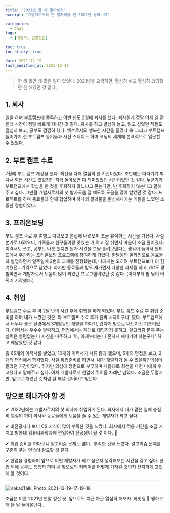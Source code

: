 ```yaml
---
title: "2021년 한 해 돌아보기"
excerpt: "개발자로서의 한 발자국을 뗀 2021년 돌아보기"

categories:
  - Chat
tags:
  - [개발자, 연말정산]

toc: true
toc_sticky: true

date: 2021-12-19
last_modified_at: 2021-12-19
---
```


> 한 해 동안 꽤 많은 일이 있었다. 2021년을 요약하면, 열심히 쉬고 열심히 코딩했던 한 해였던 것 같다.

## 1. 퇴사

일을 하며 부트캠프에 등록하고 이번 년도 2월에 퇴사를 했다. 퇴사한게 정말 어제 일 같은데 시간이 정말 빠르게 지나간 것 같다. 퇴사를 하고 열심히 놀고, 읽고 싶었던 책들도 열심히 보고, 공부도 짬짬히 했다. 백수로서의 행복한 시간을 즐겼다 😅 그리고 부트캠프 들어가기 전 부트캠프 동기들과 사전 스터디도 하며 코딩의 세계에 본격적으로 입문할 수 있었다.

## 2. 부트 캠프 수료

7월에 부트 캠프 개강을 했다. 최선을 다해 열심히 한 기간이었다. 초반에는 따라가기 벅차서 힘든 시간도 있었지만 지금 돌아보면 다 의미있었던 시간이었던 것 같다. 누군가가 부트캠프에서 학습을 한 것을 후회하지 않느냐고 묻는다면, 난 후회하지 않는다고 말해주고 싶다. 그만큼 개발자로서의 첫 발자국을 잘 떼도록 도움을 많이 받았던 것 같다. 프로젝트를 하며 동료들과 함께 협업하며 하나의 결과물을 완성해나가는 기쁨을 느꼈던 소중한 경험이었다.

## 3. 프리온보딩

부트 캠프 수료 후 여행도 다녀오고 본집에 내려오며 조금 휴식하는 시간을 가졌다. 사실 본가로 내려오니, 가족들과 친구들이랑 맛있는 거 먹고 잘 쉬면서 마음이 조금 풀어졌다. 이력서도 쓰고, 공부도 나름 했지만 뭔가 시간을 그냥 흘려보낸다는 생각이 들어서 원티드에서 주관하는 프리온보딩 프로그램에 참여하게 되었다. 한달동안 온라인으로 동료들과 협업하면서 일주일에 2번의 과제를 진행했는데, 나에게는 오히려 부트캠프보다 더 힘겨웠던.. 기억으로 남았다. 하지만 동료들과 밤도 새가면서 다양한 과제를 하고, drf도 경험하면서 개발자로서 도움이 많이 되었던 프로그램이었던 것 같다. (이때부터 밤 낮이 바뀌기 시작했다.)

## 4. 취업

부트캠프 수료 후 약 2달 반의 시간 후에 취업을 하게 되었다. 부트 캠프 수료 후 취업 준비를 하며 내가 느꼈던 것은 '아 부트캠프 수료 후가 진짜 시작이구나' 였다. 부트캠프에서 너무나 좋은 환경에서 3개월동안 개발을 하다가, 갑자기 밖으로 내던져진 기분이었다. 이력서는 우수수 탈락하고, 면접에서는 제대로 대답하지 못하고, 알고리즘 문제 푸는 실력은 형편없는 나 자신을 마주하고 '아, 이제부터는 나 혼자서 해나가야 하는구나' 하고 깨달았던 것 같다.

총 65개의 이력서를 넣었고, 10개의 이력서가 서류 통과 했으며, 5개의 면접을 보고, 2개의 면접에서 합격했다. 사실 취업준비를 하면서, 내가 개발자가 될 수 있을까? 의심이 들었던 기간이었다. 하지만 의심에 정면으로 부딪히며 나름대로 최선을 다한 나에게 수고했다고 말해주고 싶다. 이제 개발자로서 현업에 뛰어들 차례만 남았다. 조금은 두렵지만, 앞으로 해왔던 것처럼 잘 해낼 것이라고 믿는다.

## 앞으로 해나가야 할 것

✔ 2022년에는 개발자로서의 첫 회사에 취업하게 된다. 회사에서 내가 맡은 일에 충실히 열심히 하며 회사와 동료들에게 도움을 줄 수 있는 개발자가 되고 싶다.

✔ 비전공자다 보니 CS 지식이 많이 부족한 것을 느꼈다. 회사에서 적응 기간을 조금 거치고 방통대 컴퓨터과학과에 편입하여 전공생이 될 것 이다. 🙂

✔ 취업 준비를 하다보니 알고리즘 문제도 많이.. 부족한 것을 느꼈다. 알고리즘 문제를 꾸준히 푸는 연습이 필요할 것 같다.

✔ 현업을 경험하며 앞으로 어떤 개발자가 되고 싶은지 생각해보는 시간을 갖고 싶다. 현업 외에 공부도 틈틈히 하며 내 앞으로의 커리어를 어떻게 가져갈 것인지 진지하게 고민해 볼 것이다.

---

![KakaoTalk_Photo_2021-12-19-17-19-18](https://user-images.githubusercontent.com/73830753/146668369-879b3d54-0582-4ca7-9d6d-ae264a183e33.jpeg)

조금은 이른 2021년 연말 정산 끗. 앞으로도 차근 차근 열심히 해보자. 화잇팅 💪 쨍하고 해 뜰 날 돌아온단다,,
